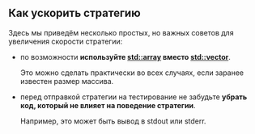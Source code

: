 ## Как ускорить стратегию

Здесь мы приведём несколько простых, но важных советов для увеличения скорости стратегии:

- по возможности **используйте [std::array](http://en.cppreference.com/w/cpp/container/array) вместо [std::vector](http://en.cppreference.com/w/cpp/container/vector)**.

  Это можно сделать практически во всех случаях, если заранее известен размер массива.

- перед отправкой стратегии на тестирование не забудьте **убрать код, который не влияет на поведение стратегии**.

  Например, это может быть вывод в stdout или stderr.
